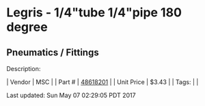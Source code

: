 # Legris - 1/4"tube 1/4"pipe 180 degree
## Pneumatics / Fittings
Description: 	 

| Vendor | MSC | 
| Part # | [48618201](http://www.mscdirect.com/) | 
| Unit Price | $3.43 | 
| Tags: |  | 

Last updated: Sun May 07 02:29:05 PDT 2017